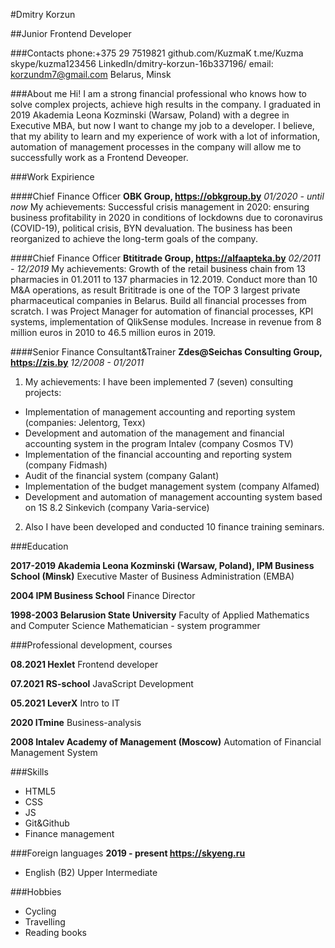 #Dmitry Korzun

##Junior Frontend Developer


###Contacts
phone:+375 29 7519821
github.com/KuzmaK
t.me/Kuzma
skype/kuzma123456
LinkedIn/dmitry-korzun-16b337196/
email: korzundm7@gmail.com
Belarus, Minsk


###About me
Hi! 
I am a strong financial professional who knows how to solve complex projects, achieve high results in the company. 
I graduated in 2019 Akademia Leona Kozminski (Warsaw, Poland) with a degree in Executive MBA, but now I want to change my job to a developer.
I believe, that my ability to learn and my experience of work with a lot of information, automation of management processes in the company will allow me to successfully work as a Frontend Deveoper.

###Work Expirience

####Chief Finance Officer
**OBK Group, https://obkgroup.by**
_01/2020 - until now_
My achievements: Successful crisis management in 2020: ensuring business profitability in 2020 in conditions of lockdowns
due to coronavirus (COVID-19), political crisis, BYN devaluation.
The business has been reorganized to achieve the long-term goals of the company.

####Chief Finance Officer
**Btititrade Group, https://alfaapteka.by**
_02/2011 - 12/2019_
My achievements: Growth of the retail business chain from 13 pharmacies in 01.2011 to 137 pharmacies in 12.2019.
Conduct more than 10 M&A operations, as result Brititrade is one of the TOP 3 largest private pharmaceutical companies in Belarus.
Build all financial processes from scratch.
I was Project Manager for automation of financial processes, KPI systems, implementation of QlikSense modules.
Increase in revenue from 8 million euros in 2010 to 46.5 million euros in 2019.

####Senior Finance Consultant&Trainer
**Zdes@Seichas Consulting Group, https://zis.by**
_12/2008 - 01/2011_
1. My achievements: I have been implemented 7 (seven) consulting projects:
* Implementation of management accounting and reporting system (companies: Jelentorg, Texx)
* Development and automation of the management and financial accounting system in the program Intalev (company Cosmos TV)
* Implementation of the financial accounting and reporting system (company Fidmash)
* Audit of the financial system (company Galant)
* Implementation of the budget management system (company Alfamed)
* Development and automation of management accounting system based on 1S 8.2 Sinkevich (company Varia-service)
2. Also I have been developed and conducted 10 finance training seminars.


###Education

**2017-2019 Akademia Leona Kozminski (Warsaw, Poland), IPM Business School (Minsk)**
Executive Master of Business Administration (EMBA)

**2004 IPM Business School**
Finance Director

**1998-2003 Belarusion State University**
Faculty of Applied Mathematics and Computer Science
Mathematician - system programmer

###Professional development, courses

**08.2021 Hexlet**
Frontend developer

**07.2021 RS-school**
JavaScript Development

**05.2021 LeverX**
Intro to IT

**2020 ITmine**
Business-analysis

**2008 Intalev Academy of Management (Moscow)**
Automation of Financial Management System

###Skills
* HTML5
* CSS
* JS
* Git&Github
* Finance management


###Foreign languages
**2019 - present https://skyeng.ru**
* English (B2) Upper Intermediate 



###Hobbies
* Cycling
* Travelling
* Reading books

